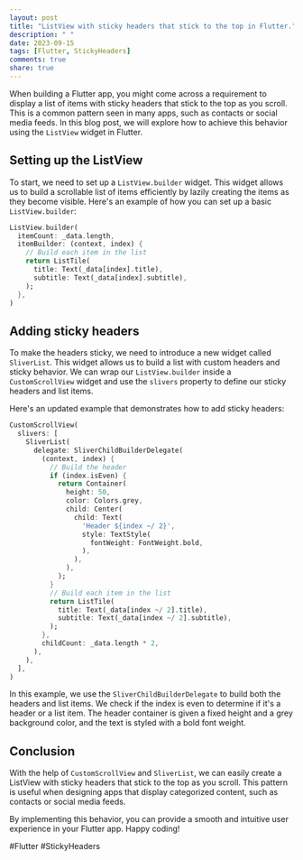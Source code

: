 ```yaml
---
layout: post
title: "ListView with sticky headers that stick to the top in Flutter."
description: " "
date: 2023-09-15
tags: [Flutter, StickyHeaders]
comments: true
share: true
---
```


When building a Flutter app, you might come across a requirement to display a list of items with sticky headers that stick to the top as you scroll. This is a common pattern seen in many apps, such as contacts or social media feeds. In this blog post, we will explore how to achieve this behavior using the `ListView` widget in Flutter.

## Setting up the ListView

To start, we need to set up a `ListView.builder` widget. This widget allows us to build a scrollable list of items efficiently by lazily creating the items as they become visible. Here's an example of how you can set up a basic `ListView.builder`:

```dart
ListView.builder(
  itemCount: _data.length,
  itemBuilder: (context, index) {
    // Build each item in the list
    return ListTile(
      title: Text(_data[index].title),
      subtitle: Text(_data[index].subtitle),
    );
  },
)
```

## Adding sticky headers

To make the headers sticky, we need to introduce a new widget called `SliverList`. This widget allows us to build a list with custom headers and sticky behavior. We can wrap our `ListView.builder` inside a `CustomScrollView` widget and use the `slivers` property to define our sticky headers and list items.

Here's an updated example that demonstrates how to add sticky headers:

```dart
CustomScrollView(
  slivers: [
    SliverList(
      delegate: SliverChildBuilderDelegate(
        (context, index) {
          // Build the header
          if (index.isEven) {
            return Container(
              height: 50,
              color: Colors.grey,
              child: Center(
                child: Text(
                  'Header ${index ~/ 2}',
                  style: TextStyle(
                    fontWeight: FontWeight.bold,
                  ),
                ),
              ),
            );
          }
          // Build each item in the list
          return ListTile(
            title: Text(_data[index ~/ 2].title),
            subtitle: Text(_data[index ~/ 2].subtitle),
          );
        },
        childCount: _data.length * 2,
      ),
    ),
  ],
)
```

In this example, we use the `SliverChildBuilderDelegate` to build both the headers and list items. We check if the index is even to determine if it's a header or a list item. The header container is given a fixed height and a grey background color, and the text is styled with a bold font weight.

## Conclusion

With the help of `CustomScrollView` and `SliverList`, we can easily create a ListView with sticky headers that stick to the top as you scroll. This pattern is useful when designing apps that display categorized content, such as contacts or social media feeds.

By implementing this behavior, you can provide a smooth and intuitive user experience in your Flutter app. Happy coding!

#Flutter #StickyHeaders